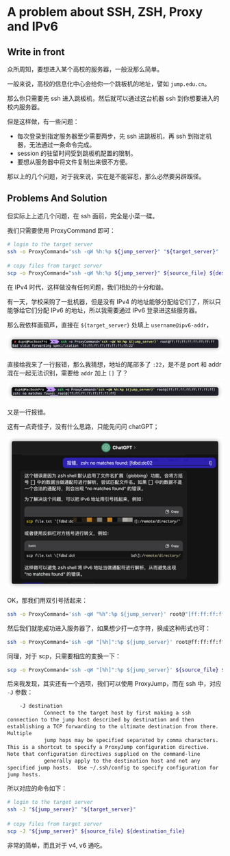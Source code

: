 # A problem about SSH, ZSH, Proxy and IPv6

## Write in front

众所周知，要想进入某个高校的服务器，一般没那么简单。

一般来说，高校的信息化中心会给你一个跳板机的地址，譬如 `jump.edu.cn`。

那么你只需要先 ssh 进入跳板机，然后就可以通过这台机器 ssh 到你想要进入的校内服务器。

但是这样做，有一些问题：

* 每次登录到指定服务器至少需要两步，先 ssh 进跳板机，再 ssh 到指定机器，无法通过一条命令完成。
* session 的驻留时间受到跳板机配置的限制。
* 要想从服务器中将文件复制出来很不方便。

那以上的几个问题，对于我来说，实在是不能容忍，那么必然要另辟蹊径。

## Problems And Solution

但实际上上述几个问题，在 ssh 面前，完全是小菜一碟。

我们只需要使用 ProxyCommand 即可：

```bash
# login to the target server
ssh -o ProxyCommand="ssh -qW %h:%p ${jump_server}" "${target_server}"

# copy files from target server
scp -o ProxyCommand="ssh -qW %h:%p ${jump_server}" ${source_file} ${destination_file}
```

在 IPv4 时代，这样做没有任何问题，我们相处的十分和谐。

有一天，学校采购了一批机器，但是没有 IPv4 的地址能够分配给它们了，所以只能够给它们分配 IPv6 的地址，所以我需要通过 IPv6 登录进这些服务器。

那么我依样画葫芦，直接在 `${target_server}` 处填上 `username@ipv6-addr`，

![](./images/1.png)

直接给我来了一行报错，那么我猜想，地址的尾部多了 `:22`，是不是 port 和 addr 混在一起无法识别，需要给 `addr` 加上 `[]` 了？

![](./images/2.png)

又是一行报错。

这有一点奇怪子，没有什么思路，只能先问问 chatGPT；

![](./images/3.png)

OK，那我们用双引号括起来：

```bash
ssh -o ProxyCommand='ssh -qW "%h":%p ${jump_server}' root@"[ff:ff:ff:ff:ff:ff:ff:ff]"
```

然后我们就能成功进入服务器了，如果想少打一点字符，换成这种形式也可：

```bash
ssh -o ProxyCommand='ssh -qW "[%h]":%p ${jump_server}' root@ff:ff:ff:ff:ff:ff:ff:ff
```

同理，对于 scp，只需要相应的变换一下：

```bash
scp -o ProxyCommand='ssh -qW "[%h]":%p ${jump_server}' ${source_file} ${destination_file}
```

后来我发现，其实还有一个选项，我们可以使用 ProxyJump，而在 ssh 中，对应 `-J` 参数：

```plain
    -J destination
            Connect to the target host by first making a ssh connection to the jump host described by destination and then establishing a TCP forwarding to the ultimate destination from there.  Multiple
            jump hops may be specified separated by comma characters.  This is a shortcut to specify a ProxyJump configuration directive.  Note that configuration directives supplied on the command-line
            generally apply to the destination host and not any specified jump hosts.  Use ~/.ssh/config to specify configuration for jump hosts.
```

所以对应的命令如下：

```bash
# login to the target server
ssh -J "${jump_server}" "${target_server}"

# copy files from target server
scp -J "${jump_server}" ${source_file} ${destination_file}
```

非常的简单，而且对于 v4, v6 通吃。
